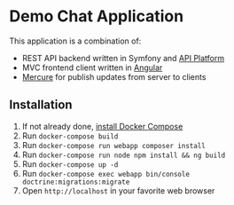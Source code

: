 Demo Chat Application
=====================

This application is a combination of:
* REST API backend written in Symfony and [API Platform](https://api-platform.com/)
* MVC frontend client written in [Angular](https://angular.io/)
* [Mercure](https://mercure.rocks/) for publish updates from server to clients

Installation
------------
1. If not already done, [install Docker Compose](https://docs.docker.com/compose/install/)
2. Run `docker-compose build`
3. Run `docker-compose run webapp composer install`
4. Run `docker-compose run node npm install && ng build`
5. Run `docker-compose up -d`
6. Run `docker-compose exec webapp bin/console doctrine:migrations:migrate`
7. Open `http://localhost` in your favorite web browser